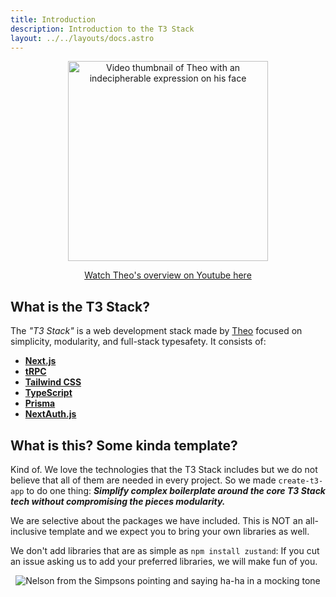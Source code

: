 ```yaml
---
title: Introduction
description: Introduction to the T3 Stack
layout: ../../layouts/docs.astro
---
```


<a href="http://www.youtube.com/watch?v=PbjHxIuHduU" target="_blank">
  <p align="center">
    <img
      src="https://t3.gg/random/T3%20Stack%20V4.png"
      alt="Video thumbnail of Theo with an indecipherable expression on his face"
      width="320"
    />
  </p>
</a>

<a href="http://www.youtube.com/watch?v=PbjHxIuHduU" target="_blank">
  <p align="center">Watch Theo's overview on Youtube here</p>
</a>

## What is the T3 Stack?

The _"T3 Stack"_ is a web development stack made by [Theo](https://twitter.com/t3dotgg) focused on simplicity, modularity, and full-stack typesafety. It consists of:

- [**Next.js**](https://nextjs.org/)
- [**tRPC**](https://trpc.io/)
- [**Tailwind CSS**](https://tailwindcss.com/)
- [**TypeScript**](https://typescriptlang.org/)
- [**Prisma**](https://prisma.io/)
- [**NextAuth.js**](https://next-auth.js.org/)

## What is this? Some kinda template?

Kind of. We love the technologies that the T3 Stack includes but we do not believe that all of them are needed in every project. So we made `create-t3-app` to do one thing: _**Simplify complex boilerplate around the core T3 Stack tech without compromising the pieces modularity.**_

We are selective about the packages we have included. This is NOT an all-inclusive template and we expect you to bring your own libraries as well. 

 We don't add libraries that are as simple as `npm install zustand`: If you cut an issue asking us to add your preferred libraries, we will make fun of you.

<p align="center">
  <img
    src="https://media4.giphy.com/media/3orieLHXgpfkKO9Iju/200.gif"
    alt="Nelson from the Simpsons pointing and saying ha-ha in a mocking tone"
  />
</p>
